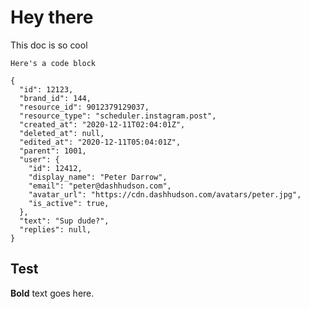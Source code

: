 # Hey there

This doc is so cool

```
Here's a code block
```

```json=
{
  "id": 12123,
  "brand_id": 144,
  "resource_id": 9012379129037,
  "resource_type": "scheduler.instagram.post",
  "created_at": "2020-12-11T02:04:01Z",
  "deleted_at": null,
  "edited_at": "2020-12-11T05:04:01Z",
  "parent": 1001,
  "user": {
    "id": 12412,
    "display_name": "Peter Darrow",
    "email": "peter@dashhudson.com",
    "avatar_url": "https://cdn.dashhudson.com/avatars/peter.jpg",
    "is_active": true,
  },
  "text": "Sup dude?",
  "replies": null,
}
```


## Test 

**Bold** text goes here.